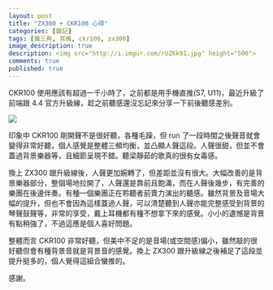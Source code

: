 ```yaml
---
layout: post
title: "ZX300 + CKR100 心得"
categories: [雜記]
tags: [鐵三角, 耳機, ckr100, zx300]
image_description: true
description: <img src="http://i.imgur.com/rUZKk91.jpg" height="500">
comments: true
published: true
---
```


CKR100 使用應該有超過一千小時了，之前都是用手機直推(S7, U11)，最近升級了前端跟 4.4 官方升級線，趁之前聽感還沒忘記來分享一下前後聽感差別。

<img src="http://i.imgur.com/rUZKk91.jpg">

印象中 CKR100 剛開聲不是很好聽，各種毛躁，但 run 了一段時間之後聲音就會變得非常好聽，個人感覺是整體三頻均衡，並凸顯人聲這段。人聲很甜，但並不會蓋過背景樂器等，且細節呈現不錯。聽梁靜茹的歌真的很有女毒感。

換上 ZX300 跟升級線後，人聲更加婉轉了，但差距並沒有很大。大幅改善的是背景樂器部分，整個場地拉開了，人聲還是靠前且飽滿，而在人聲後幾步，有完善的樂團在後邊伴奏。有種一個樂團正在聆聽者前賣力演出的聽感。雖然背景及音場大幅的提升，但也不會因為這樣蓋過人聲，可以清楚聽到人聲亦能完整感受到背景的琴聲鼓聲等，非常的享受，戴上耳機都有種不想拿下來的感覺。小小的遺憾是背景有點稍強了，不過這應是個人喜好問題。

整體而言 CKR100 非常好聽，但美中不足的是音場(或空間感)偏小，雖然敲的很好聽但會有種背景音就是背景音的感覺。換上 ZX300 跟升級線之後補足了這段並提升挺多的，個人覺得這組合蠻推的。

感謝。
